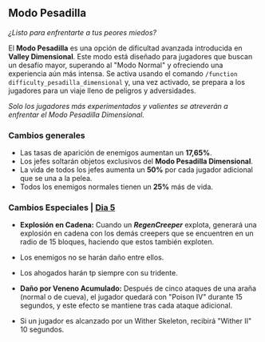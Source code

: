 ## Modo Pesadilla

*¿Listo para enfrentarte a tus peores miedos?*

El **Modo Pesadilla** es una opción de dificultad avanzada introducida en **Valley Dimensional**. Este modo está diseñado para jugadores que buscan un desafío mayor, superando al "Modo Normal" y ofreciendo una experiencia aún más intensa. Se activa usando el comando `/function difficulty_pesadilla_dimensional` y, una vez activado, se prepara a los jugadores para un viaje lleno de peligros y adversidades.

*Solo los jugadores más experimentados y valientes se atreverán a enfrentar el Modo Pesadilla Dimensional.*

### Cambios generales

- Las tasas de aparición de enemigos aumentan un **17,65%**.
- Los jefes soltarán objetos exclusivos del **Modo Pesadilla Dimensional**.
- La vida de todos los jefes aumenta un **50%** por cada jugador adicional que se una a la pelea.
- Todos los enemigos normales tienen un **25%** más de vida.

### Cambios Especiales | [Dia 5](https://github.com/MiguelVeraXd/Valley-Dimensional-Wiki/blob/main/Main/Wiki/dia%205.md)

- **Explosión en Cadena:** Cuando un ***RegenCreeper*** explota, generará una explosión en cadena con los demás creepers que se encuentren en un radio de 15 bloques, haciendo que estos también exploten.

- Los enemigos no se harán daño entre ellos.

- Los ahogados harán tp siempre con su tridente.

- **Daño por Veneno Acumulado:** Después de cinco ataques de una araña (normal o de cueva), el jugador quedará con "Poison IV" durante 15 segundos, y este efecto se mantiene tras cada ataque adicional.

- Si un jugador es alcanzado por un Wither Skeleton, recibirá "Wither II" 10 segundos.
